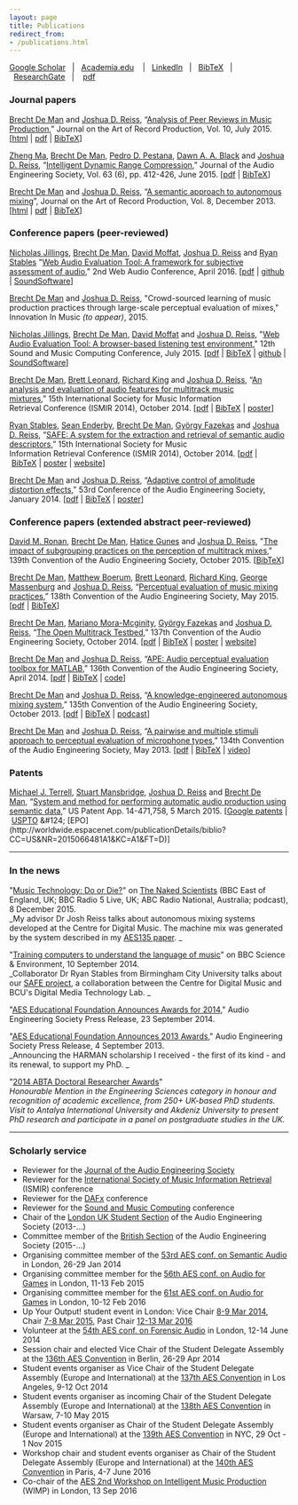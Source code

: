 ```yaml
---
layout: page
title: Publications
redirect_from:
- /publications.html
---
```


[Google Scholar](http://scholar.google.co.uk/citations?user=3ndnho0AAAAJ)   &#124;   [Academia.edu](https://qmul.academia.edu/BrechtDeMan)    &#124;   [LinkedIn](http://uk.linkedin.com/in/brechtdeman/)   &#124;   [BibTeX](http://www.brechtdeman.com/publications/bibliography.bib)   &#124;   [ResearchGate](https://www.researchgate.net/profile/Brecht_De_Man)   &#124;    [pdf](http://www.brechtdeman.com/publications/PublicationsList.pdf)

### Journal papers

[Brecht De Man](http://www.brechtdeman.com/) and [Joshua D. Reiss](http://www.eecs.qmul.ac.uk/~josh/), “[Analysis of Peer Reviews in Music Production](http://arpjournal.com/analysis-of-peer-reviews-in-music-production/),” Journal on the Art of Record Production, Vol. 10, July 2015\. [[html](http://arpjournal.com/analysis-of-peer-reviews-in-music-production/) &#124; [pdf](http://brechtdeman.com/publications/jarp10.pdf) &#124; [BibTeX](http://brechtdeman.com/publications/jarp10.txt)]	

[Zheng Ma](mailto:z.ma@qmul.ac.uk), [Brecht De Man](http://www.brechtdeman.com), [Pedro D. Pestana](http://www.stereosonic.org/phd/cv.html), [Dawn A. A. Black](http://www.eecs.qmul.ac.uk/~dawn/dr-dawn-black) and [Joshua D. Reiss](http://www.eecs.qmul.ac.uk/~josh/), “[Intelligent Dynamic Range Compression](http://www.aes.org/e-lib/browse.cfm?elib=17821),” Journal of the Audio Engineering Society, Vol. 63 (6), pp. 412-426, June 2015\. [[pdf](http://www.eecs.qmul.ac.uk/~josh/documents/2015/Ma%202015%20-%20Intelligent%20Multitrack%20Compression.pdf) &#124; [BibTeX](http://brechtdeman.com/publications/jaes-ma.txt)]	

[Brecht De Man](http://www.brechtdeman.com/) and [Joshua D. Reiss](http://www.eecs.qmul.ac.uk/~josh/), “[A semantic approach to autonomous mixing](http://arpjournal.com/2639/a-semantic-approach-to-autonomous-mixing/)”, Journal on the Art of Record Production, Vol. 8, December 2013\. [[html](http://arpjournal.com/2639/a-semantic-approach-to-autonomous-mixing/) &#124; [pdf](http://www.brechtdeman.com/publications/jarp8.pdf) &#124; [BibTeX](http://www.brechtdeman.com/publications/jarp8.txt)]	

	

### Conference papers (peer-reviewed)

[Nicholas Jillings](http://nicholasjillings.com/), [Brecht De Man](http://brechtdeman.com/), [David Moffat](http://davemoffat.com/), [Joshua D. Reiss](http://www.eecs.qmul.ac.uk/~josh/index.htm) and [Ryan Stables](http://www.ryanstables.co.uk) "[Web Audio Evaluation Tool: A framework for subjective assessment of audio](https://smartech.gatech.edu/bitstream/handle/1853/54595/WAC2016-67.pdf)," 2nd Web Audio Conference, April 2016\. [[pdf](https://smartech.gatech.edu/bitstream/handle/1853/54595/WAC2016-67.pdf) &#124; [github](https://github.com/BrechtDeMan/WebAudioEvaluationTool) &#124; [SoundSoftware](https://code.soundsoftware.ac.uk/projects/webaudioevaluationtool)]

[Brecht De Man](/) and [Joshua D. Reiss](http://www.eecs.qmul.ac.uk/~josh/index.htm), "Crowd-sourced learning of music production practices through large-scale perceptual evaluation of mixes," Innovation In Music _(to appear)_, 2015.	

[Nicholas Jillings](http://nicholasjillings.com/), [Brecht De Man](http://brechtdeman.com/), [David Moffat](http://davemoffat.com/) and [Joshua D. Reiss](http://www.eecs.qmul.ac.uk/~josh/index.htm), "[Web Audio Evaluation Tool: A browser-based listening test environment](http://www.brechtdeman.com/publications/smc10.pdf)," 12th Sound and Music Computing Conference, July 2015\. [[pdf](http://www.brechtdeman.com/publications/smc10.pdf) &#124; [BibTeX](http://www.brechtdeman.com/publications/smc10.txt) &#124; [github](https://github.com/BrechtDeMan/WebAudioEvaluationTool) &#124; [SoundSoftware](https://code.soundsoftware.ac.uk/projects/webaudioevaluationtool)]	

[Brecht De Man](http://www.brechtdeman.com), [Brett Leonard](http://www.blpaudio.com), [Richard King](http://www.rkrecording.com) and [Joshua D. Reiss](http://www.eecs.qmul.ac.uk/~josh/), “[An analysis and evaluation of audio features for multitrack music mixtures](http://www.terasoft.com.tw/conf/ismir2014/proceedings/T025_293_Paper.pdf),” 15th International Society for Music Information Retrieval Conference (ISMIR 2014), October 2014\. [[pdf](http://www.terasoft.com.tw/conf/ismir2014/proceedings/T025_293_Paper.pdf) &#124; [BibTeX](http://www.brechtdeman.com/publications/ismir2014.txt) &#124; [poster](http://www.brechtdeman.com/publications/ismir2014poster.pdf)]
	

[Ryan Stables](http://www.ryanstables.co.uk), [Sean Enderby](http://www.bcu.ac.uk/computing-engineering-and-the-built-environment/research/phd/current-students/sean-enderby), [Brecht De Man](http://www.brechtdeman.com), [György Fazekas](http://www.eecs.qmul.ac.uk/~gyorgyf/about.html) and [Joshua D. Reiss](http://www.eecs.qmul.ac.uk/~josh/), “[SAFE: A system for the extraction and retrieval of semantic audio descriptors](http://www.terasoft.com.tw/conf/ismir2014/LBD/LBD15.pdf),” 15th International Society for Music Information Retrieval Conference (ISMIR 2014), October 2014\. [[pdf](http://www.terasoft.com.tw/conf/ismir2014/LBD/LBD15.pdf) &#124; [BibTeX](http://www.brechtdeman.com/publications/ismir2014LBD.txt) &#124; [poster](http://www.brechtdeman.com/publications/ismir2014LBDposter.pdf) &#124; [website](http://www.semanticaudio.co.uk)]	

[Brecht De Man](http://www.brechtdeman.com/) and [Joshua D. Reiss](http://www.eecs.qmul.ac.uk/~josh/), “[Adaptive control of amplitude distortion effects](http://www.aes.org/e-lib/browse.cfm?elib=17118),” 53rd Conference of the Audio Engineering Society, January 2014\. [[pdf](http://brechtdeman.com/publications/aes53.pdf) &#124; [BibTeX](http://www.brechtdeman.com/publications/aes53.txt) &#124; [poster](http://www.brechtdeman.com/publications/aes53poster.pdf)]	

	

### Conference papers (extended abstract peer-reviewed)

[David M. Ronan](https://scholar.google.com/citations?user=y52JSI4AAAAJ&hl=en), [Brecht De Man](http://brechtdeman.com/), [Hatice Gunes](http://www.eecs.qmul.ac.uk/~hatice/) and [Joshua D. Reiss](http://www.elec.qmul.ac.uk/people/josh/index.htm), "[The impact of subgrouping practices on the perception of multitrack mixes](http://www.aes.org/e-lib/browse.cfm?elib=17998)," 139th Convention of the Audio Engineering Society, October 2015\. [[BibTeX](http://www.brechtdeman.com/publications/aes139.txt)]	
	

[Brecht De Man](http://brechtdeman.com/), [Matthew Boerum](http://www.mattboerum.com/), [Brett Leonard](http://www.blpaudio.com/), [Richard King](http://www.rkrecording.com/), [George Massenburg](http://www.massenburg.com/) and [Joshua D. Reiss](http://www.eecs.qmul.ac.uk/~josh/), “[Perceptual evaluation of music mixing practices](/publications.html),” 138th Convention of the Audio Engineering Society, May 2015\. [[pdf](http://brechtdeman.com/publications/aes138.pdf) &#124; [BibTeX](http://www.brechtdeman.com/publications/aes138.txt)]	
	

[Brecht De Man](http://www.brechtdeman.com/), [Mariano Mora-Mcginity](http://www.eecs.qmul.ac.uk/people/view/35772/mariano-mora-mcginity), [György Fazekas](http://www.eecs.qmul.ac.uk/~gyorgyf/about.html) and [Joshua D. Reiss](http://www.eecs.qmul.ac.uk/~josh/), “[The Open Multitrack Testbed](http://www.aes.org/e-lib/browse.cfm?elib=17400),” 137th Convention of the Audio Engineering Society, October 2014\. [[pdf](http://brechtdeman.com/publications/aes137.pdf) &#124; [BibTeX](http://www.brechtdeman.com/publications/aes137.txt) &#124; [poster](http://www.brechtdeman.com/publications/aes137poster.pdf) &#124; [website](http://multitrack.eecs.qmul.ac.uk/)]	
	

[Brecht De Man](http://www.brechtdeman.com) and [Joshua D. Reiss](http://www.eecs.qmul.ac.uk/~josh/), “[APE: Audio perceptual evaluation toolbox for MATLAB](http://www.aes.org/e-lib/browse.cfm?elib=17160),” 136th Convention of the Audio Engineering Society, April 2014\. [[pdf](http://brechtdeman.com/publications/aes136.pdf) &#124; [BibTeX](http://www.brechtdeman.com/publications/aes136.txt) &#124; [code](https://code.soundsoftware.ac.uk/projects/ape)]	
	

[Brecht De Man](http://www.brechtdeman.com) and [Joshua D. Reiss](http://www.eecs.qmul.ac.uk/~josh/), “[A knowledge-engineered autonomous mixing system](http://www.aes.org/e-lib/browse.cfm?elib=17011),” 135th Convention of the Audio Engineering Society, October 2013\. [[pdf](http://brechtdeman.com/publications/aes135.pdf) &#124; [BibTeX](http://www.brechtdeman.com/publications/aes135.txt) &#124; [podcast](http://www.thenakedscientists.com/HTML/interviews/interview/1001571/)]
	

[Brecht De Man](http://www.brechtdeman.com/) and [Joshua D. Reiss](http://www.eecs.qmul.ac.uk/~josh/), “[A pairwise and multiple stimuli approach to perceptual evaluation of microphone types](http://www.aes.org/e-lib/browse.cfm?elib=16738),” 134th Convention of the Audio Engineering Society, May 2013\. [[pdf](http://brechtdeman.com/publications/aes134.pdf) &#124; [BibTeX](http://www.brechtdeman.com/publications/aes134.txt) &#124; [video](https://www.youtube.com/playlist?list=PL6sBrt7VZHLwd_Nymf2qNJxipRPLCqRr4)]	

	

### Patents

[Michael J. Terrell](https://www.linkedin.com/pub/michael-terrell/89/a38/464), [Stuart Mansbridge](https://www.linkedin.com/in/stuartmansbridge), [Joshua D. Reiss](http://www.eecs.qmul.ac.uk/~josh/) and [Brecht De Man](http://brechtdeman.com), “[System and method for performing automatic audio production using semantic data](https://www.google.com/patents/US20150066481),” US Patent App. 14-471,758, 5 March 2015\. [[Google patents](https://www.google.com/patents/US20150066481) &#124; [USPTO](http://appft1.uspto.gov/netacgi/nph-Parser?Sect1=PTO1&Sect2=HITOFF&d=PG01&p=1&u=/netahtml/PTO/srchnum.html&r=1&f=G&l=50&s1=20150066481.PGNR.) &#124; [EPO](http://worldwide.espacenet.com/publicationDetails/biblio?CC=US&NR=2015066481A1&KC=A1&FT=D)]	


* * *

	

### In the news

"[Music Technology: Do or Die?](http://www.thenakedscientists.com/HTML/interviews/interview/1001571/)" on [The Naked Scientists](http://www.thenakedscientists.com) (BBC East of England, UK; BBC Radio 5 Live, UK; ABC Radio National, Australia; podcast), 8 December 2015.  <br>
_My advisor Dr Josh Reiss talks about autonomous mixing systems developed at the Centre for Digital Music. The machine mix was generated by the system described in my [AES135 paper](http://brechtdeman.com/publications.html#aes135). _

"[Training computers to understand the language of music](http://www.bbc.com/news/science-environment-29146655)" on BBC Science & Environment, 10 September 2014.  <br>
_Collaborator Dr Ryan Stables from Birmingham City University talks about our [SAFE project](http://brechtdeman.com/publications.html#safe), a collaboration between the Centre for Digital Music and BCU's Digital Media Technology Lab. _

"[AES Educational Foundation Announces Awards for 2014](http://www.aes.org/press/?ID=273)," Audio Engineering Society Press Release, 23 September 2014.
	
"[AES Educational Foundation Announces 2013 Awards](http://www.aes.org/press/?ID=215)," Audio Engineering Society Press Release, 4 September 2013. 	<br>
_Announcing the HARMAN scholarship I received - the first of its kind - and its renewal, to support my PhD. _	

"[2014 ABTA Doctoral Researcher Awards](http://abtanet.org.uk/Awards/Detail/6/2014-ABTA-Doctoral-Researcher-Awards)"  <br>
_Honourable Mention in the Engineering Sciences category in honour and recognition of academic excellence, from 250+ UK-based PhD students. Visit to Antalya International University and Akdeniz University to present PhD research and participate in a panel on postgraduate studies in the UK._

* * *

### Scholarly service

- Reviewer for the [Journal of the Audio Engineering Society](http://www.aes.org/journal/)
- Reviewer for the [International Society of Music Information Retrieval](http://www.ismir.net) (ISMIR) conference
- Reviewer for the [DAFx](http://www.dafx.de) conference
- Reviewer for the [Sound and Music Computing](http://smcnetwork.org) conference
- Chair of the [London UK Student Section](https://www.facebook.com/AESLondonUKStudentSection/) of the Audio Engineering Society (2013-...)
- Committee member of the [British Section](http://www.aes-uk.org/) of the Audio Engineering Society (2015-...)
- Organising committee member of the [53rd AES conf. on Semantic Audio](http://www.aes.org/conferences/53/) in London, 26-29 Jan 2014
- Organising committee member for the [56th AES conf. on Audio for Games](http://www.audioforgames.co.uk/2015/) in London, 11-13 Feb 2015
- Organising committee member for the [61st AES conf. on Audio for Games](http://www.audioforgames.co.uk/2016/) in London, 10-12 Feb 2016
- Up Your Output! student event in London: Vice Chair [8-9 Mar 2014](http://www.aes-uk.org/up2014/), Chair [7-8 Mar 2015](http://www.aes-uk.org/up/), Past Chair [12-13 Mar 2016](http://www.aes-uk.org/up/)
- Volunteer at the [54th AES conf. on Forensic Audio](http://www.aes.org/conferences/54/) in London, 12-14 June 2014
- Session chair and elected Vice Chair of the Student Delegate Assembly at the [136th AES Convention](http://www.aes.org/events/136/) in Berlin, 26-29 Apr 2014
- Student events organiser as Vice Chair of the Student Delegate Assembly (Europe and International) at the [137th AES Convention](http://www.aes.org/events/137/) in Los Angeles, 9-12 Oct 2014
- Student events organiser as incoming Chair of the Student Delegate Assembly (Europe and International) at the [138th AES Convention](http://www.aes.org/events/138/) in Warsaw, 7-10 May 2015
- Student events organiser as Chair of the Student Delegate Assembly (Europe and International) at the [139th AES Convention](http://www.aes.org/events/139/) in NYC, 29 Oct - 1 Nov 2015
- Workshop chair and student events organiser as Chair of the Student Delegate Assembly (Europe and International) at the [140th AES Convention](http://www.aes.org/events/140/) in Paris, 4-7 June 2016
- Co-chair of the [AES 2nd Workshop on Intelligent Music Production](http://aes-uk.org/wimp/) (WIMP) in London, 13 Sep 2016

	